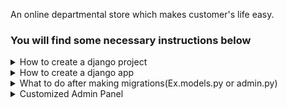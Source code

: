 An online departmental store which makes customer's life easy.

### You will find some necessary instructions below
<details> 
<summary>How to create a django project</summary>

To install django and create a django project first open a folder and then move into that folder and open terminal do the following steps(in the terminal).

1. Install django
```
pip install django
```
2. Upgrade django (If needed)
```
pip install django --upgrade
```

1. Create Project
```
django-admin startproject store
```
1. go to the project folder
```
cd store
```
1. Run server
```
python manage.py runserver
```

You can use any preferred name instead of `store` .

</details>

<details> 
<summary>How to create a django app</summary>

To install app after creating a project run the following command in the terminal.

```
python manage.py startapp shopStore
```

You can use any preferred name instead of `shopStore` .

</details>

<details> 
<summary>What to do after making migrations(Ex.models.py or admin.py)</summary>

Run the following commands in the terminal 

```
python manage.py makemigrations
python manage.py migrate
```
</details>

<details> 
<summary>Customized Admin Panel</summary>

We have to install jazzmin using terminal

Run the following commands in the terminal 
```
pip install -U django-jazzmin
```
Then go to settings and type `'jazzmin',` in the INSTALLED APPS

</details>
